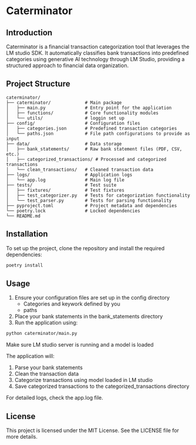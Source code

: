 # Caterminator

## Introduction

Caterminator is a financial transaction categorization tool that leverages the LM studio SDK. It automatically classifies bank transactions into predefined categories using generative AI technology through LM Studio, providing a structured approach to financial data organization.

## Project Structure

```
caterminator/
├── caterminator/             # Main package
│   ├── main.py               # Entry point for the application
│   ├── functions/            # Core functionality modules
│   └── utils/                # loggin set up
├── config/                   # Configuration files
│   ├── categories.json       # Predefined transaction categories
│   └── paths.json            # File path configurations to provide as input
├── data/                     # Data storage
│   ├── bank_statements/      # Raw bank statement files (PDF, CSV, etc.)
│   ├── categorized_transactions/ # Processed and categorized transactions
│   └── clean_transactions/   # Cleaned transaction data
├── logs/                     # Application logs
│   └── app.log               # Main log file
├── tests/                    # Test suite
│   ├── fixtures/             # Test fixtures
│   ├── test_categorizer.py   # Tests for categorization functionality
│   └── test_parser.py        # Tests for parsing functionality
├── pyproject.toml            # Project metadata and dependencies
└── poetry.lock               # Locked dependencies
└── README.md
```

## Installation

To set up the project, clone the repository and install the required dependencies:

```bash
poetry install
```

## Usage

1. Ensure your configuration files are set up in the config directory
    - Categories and keywork defined by you
    - paths
2. Place your bank statements in the bank_statements directory
3. Run the application using:

```bash
python caterminator/main.py
```
Make sure LM studio server is running and a model is loaded

The application will:
1. Parse your bank statements
2. Clean the transaction data
3. Categorize transactions using model loaded in LM studio
4. Save categorized transactions to the categorized_transactions directory

For detailed logs, check the app.log file.

## License

This project is licensed under the MIT License. See the LICENSE file for more details.